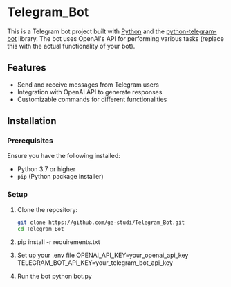 # Telegram_Bot

This is a Telegram bot project built with [Python](https://www.python.org/) and the [python-telegram-bot](https://github.com/python-telegram-bot/python-telegram-bot) library. The bot uses OpenAI's API for performing various tasks (replace this with the actual functionality of your bot).

## Features

- Send and receive messages from Telegram users
- Integration with OpenAI API to generate responses
- Customizable commands for different functionalities

## Installation

### Prerequisites

Ensure you have the following installed:

- Python 3.7 or higher
- `pip` (Python package installer)

### Setup

1. Clone the repository:

   ```bash
   git clone https://github.com/ge-studi/Telegram_Bot.git
   cd Telegram_Bot
   
2. pip install -r requirements.txt
   
3. Set up your .env file
   OPENAI_API_KEY=your_openai_api_key
   TELEGRAM_BOT_API_KEY=your_telegram_bot_api_key

4. Run the bot
   python bot.py
